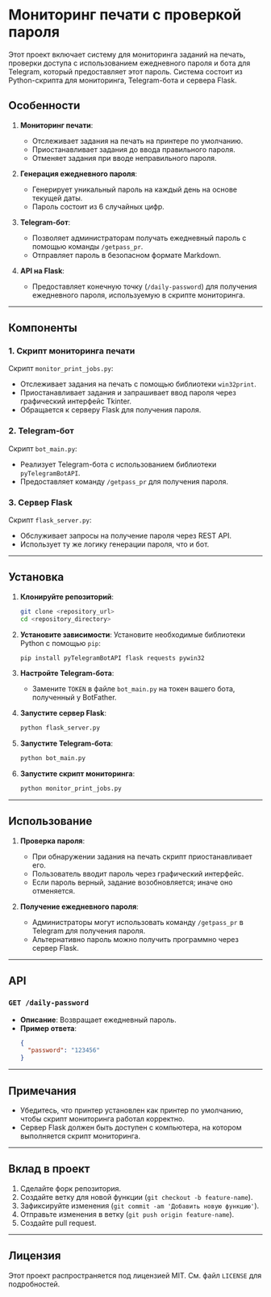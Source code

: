 # Мониторинг печати с проверкой пароля

Этот проект включает систему для мониторинга заданий на печать, проверки доступа с использованием ежедневного пароля и бота для Telegram, который предоставляет этот пароль. Система состоит из Python-скрипта для мониторинга, Telegram-бота и сервера Flask.

## Особенности

1. **Мониторинг печати**:
   - Отслеживает задания на печать на принтере по умолчанию.
   - Приостанавливает задания до ввода правильного пароля.
   - Отменяет задания при вводе неправильного пароля.

2. **Генерация ежедневного пароля**:
   - Генерирует уникальный пароль на каждый день на основе текущей даты.
   - Пароль состоит из 6 случайных цифр.

3. **Telegram-бот**:
   - Позволяет администраторам получать ежедневный пароль с помощью команды `/getpass_pr`.
   - Отправляет пароль в безопасном формате Markdown.

4. **API на Flask**:
   - Предоставляет конечную точку (`/daily-password`) для получения ежедневного пароля, используемую в скрипте мониторинга.

---

## Компоненты

### 1. **Скрипт мониторинга печати**
Скрипт `monitor_print_jobs.py`:
- Отслеживает задания на печать с помощью библиотеки `win32print`.
- Приостанавливает задания и запрашивает ввод пароля через графический интерфейс Tkinter.
- Обращается к серверу Flask для получения пароля.

### 2. **Telegram-бот**
Скрипт `bot_main.py`:
- Реализует Telegram-бота с использованием библиотеки `pyTelegramBotAPI`.
- Предоставляет команду `/getpass_pr` для получения пароля.

### 3. **Сервер Flask**
Скрипт `flask_server.py`:
- Обслуживает запросы на получение пароля через REST API.
- Использует ту же логику генерации пароля, что и бот.

---

## Установка

1. **Клонируйте репозиторий**:
   ```bash
   git clone <repository_url>
   cd <repository_directory>
   ```

2. **Установите зависимости**:
   Установите необходимые библиотеки Python с помощью `pip`:
   ```bash
   pip install pyTelegramBotAPI flask requests pywin32
   ```

3. **Настройте Telegram-бота**:
   - Замените `TOKEN` в файле `bot_main.py` на токен вашего бота, полученный у BotFather.

4. **Запустите сервер Flask**:
   ```bash
   python flask_server.py
   ```

5. **Запустите Telegram-бота**:
   ```bash
   python bot_main.py
   ```

6. **Запустите скрипт мониторинга**:
   ```bash
   python monitor_print_jobs.py
   ```

---

## Использование

1. **Проверка пароля**:
   - При обнаружении задания на печать скрипт приостанавливает его.
   - Пользователь вводит пароль через графический интерфейс.
   - Если пароль верный, задание возобновляется; иначе оно отменяется.

2. **Получение ежедневного пароля**:
   - Администраторы могут использовать команду `/getpass_pr` в Telegram для получения пароля.
   - Альтернативно пароль можно получить программно через сервер Flask.

---

## API

### `GET /daily-password`
- **Описание**: Возвращает ежедневный пароль.
- **Пример ответа**:
  ```json
  {
    "password": "123456"
  }
  ```

---

## Примечания

- Убедитесь, что принтер установлен как принтер по умолчанию, чтобы скрипт мониторинга работал корректно.
- Сервер Flask должен быть доступен с компьютера, на котором выполняется скрипт мониторинга.

---

## Вклад в проект

1. Сделайте форк репозитория.
2. Создайте ветку для новой функции (`git checkout -b feature-name`).
3. Зафиксируйте изменения (`git commit -am 'Добавить новую функцию'`).
4. Отправьте изменения в ветку (`git push origin feature-name`).
5. Создайте pull request.

---

## Лицензия

Этот проект распространяется под лицензией MIT. См. файл `LICENSE` для подробностей.
